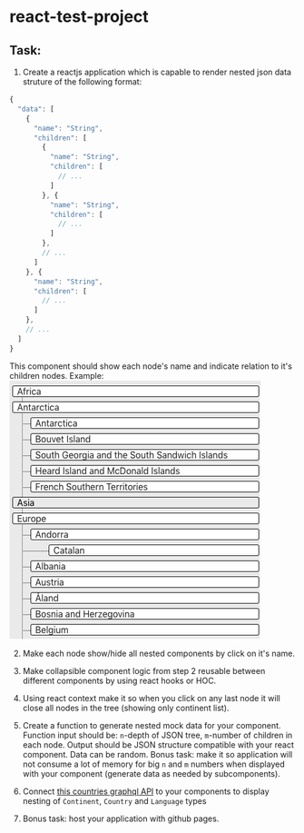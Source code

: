 # react-test-project

## Task:
1. Create a reactjs application which is capable to render nested json data struture of the following format:
```js
{
  "data": [
    {
      "name": "String",
      "children": [
        {
          "name": "String",
          "children": [
            // ...
          ]
        }, {
          "name": "String",
          "children": [
            // ...
          ]
        },
        // ...
      ]
    }, {
      "name": "String",
      "children": [
        // ...
      ]
    },
    // ...
  ]
}
```
This component should show each node's name and indicate relation to it's children nodes. Example:
![Component example](https://raw.githubusercontent.com/AlpacaGoesCrazy/react-test-project/master/example.png)

2. Make each node show/hide all nested components by click on it's name.

3. Make collapsible component logic from step 2 reusable between different components by using react hooks or HOC.

4. Using react context make it so when you click on any last node it will close all nodes in the tree (showing only continent list).

5. Create a function to generate nested mock data for your component. Function input should be: `n`-depth of JSON tree, `m`-number of children in each node. Output should be JSON structure compatible with your react component. Data can be random.
Bonus task: make it so application will not consume a lot of memory for big `n` and `m` numbers when displayed with your component (generate data as needed by subcomponents).

6. Connect [this countries graphql API](https://countries.trevorblades.com) to your components to display nesting of `Continent`, `Country` and `Language` types

7. Bonus task: host your application with github pages.
